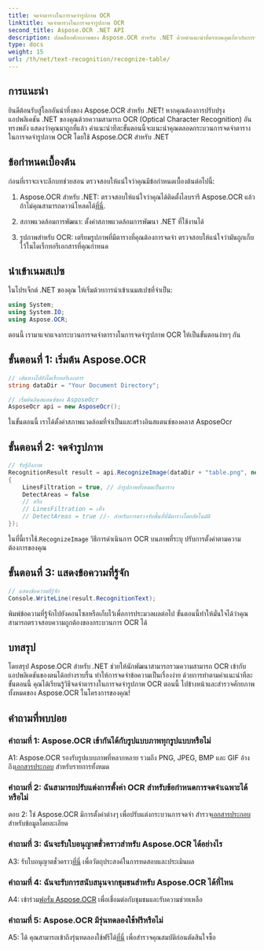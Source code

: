 ```yaml
---
title: จดจำตารางในการจดจำรูปภาพ OCR
linktitle: จดจำตารางในการจดจำรูปภาพ OCR
second_title: Aspose.OCR .NET API
description: ปลดล็อกศักยภาพของ Aspose.OCR สำหรับ .NET ด้วยคำแนะนำที่ครอบคลุมเกี่ยวกับการจดจำตารางในการจดจำรูปภาพ OCR
type: docs
weight: 15
url: /th/net/text-recognition/recognize-table/
---
```

## การแนะนำ

ยินดีต้อนรับสู่โลกอันน่าทึ่งของ Aspose.OCR สำหรับ .NET! หากคุณต้องการปรับปรุงแอปพลิเคชัน .NET ของคุณด้วยความสามารถ OCR (Optical Character Recognition) อันทรงพลัง แสดงว่าคุณมาถูกที่แล้ว คำแนะนำทีละขั้นตอนนี้จะแนะนำคุณตลอดกระบวนการจดจำตารางในการจดจำรูปภาพ OCR โดยใช้ Aspose.OCR สำหรับ .NET

## ข้อกำหนดเบื้องต้น

ก่อนที่เราจะเจาะลึกบทช่วยสอน ตรวจสอบให้แน่ใจว่าคุณมีข้อกำหนดเบื้องต้นต่อไปนี้:

1.  Aspose.OCR สำหรับ .NET: ตรวจสอบให้แน่ใจว่าคุณได้ติดตั้งไลบรารี Aspose.OCR แล้ว ถ้าไม่คุณสามารถดาวน์โหลดได้[ที่นี่](https://releases.aspose.com/ocr/net/).

2. สภาพแวดล้อมการพัฒนา: ตั้งค่าสภาพแวดล้อมการพัฒนา .NET ที่ใช้งานได้

3. รูปภาพสำหรับ OCR: เตรียมรูปภาพที่มีตารางที่คุณต้องการจดจำ ตรวจสอบให้แน่ใจว่ามันถูกเก็บไว้ในไดเร็กทอรีเอกสารที่คุณกำหนด

## นำเข้าเนมสเปซ

ในโปรเจ็กต์ .NET ของคุณ ให้เริ่มด้วยการนำเข้าเนมสเปซที่จำเป็น:

```csharp
using System;
using System.IO;
using Aspose.OCR;
```

ตอนนี้ เรามาแจกแจงกระบวนการจดจำตารางในการจดจำรูปภาพ OCR ให้เป็นขั้นตอนง่ายๆ กัน

## ขั้นตอนที่ 1: เริ่มต้น Aspose.OCR

```csharp
// เส้นทางไปยังไดเร็กทอรีเอกสาร
string dataDir = "Your Document Directory";

// เริ่มต้นอินสแตนซ์ของ AsposeOcr
AsposeOcr api = new AsposeOcr();
```

ในขั้นตอนนี้ เราได้ตั้งค่าสภาพแวดล้อมที่จำเป็นและสร้างอินสแตนซ์ของคลาส AsposeOcr

## ขั้นตอนที่ 2: จดจำรูปภาพ

```csharp
// รับรู้ถึงภาพ
RecognitionResult result = api.RecognizeImage(dataDir + "table.png", new RecognitionSettings
{
    LinesFiltration = true, // ถ้ารูปภาพทั้งหมดเป็นตาราง
    DetectAreas = false
    // หรือ
    // LinesFiltration = เท็จ
    // DetectAreas = true //- สำหรับการตรวจจับพื้นที่ที่มีตารางโดยอัตโนมัติ
});
```

 ในที่นี้เราใช้.`RecognizeImage` วิธีการดำเนินการ OCR บนภาพที่ระบุ ปรับการตั้งค่าตามความต้องการของคุณ

## ขั้นตอนที่ 3: แสดงข้อความที่รู้จัก

```csharp
// แสดงข้อความที่รู้จัก
Console.WriteLine(result.RecognitionText);
```

พิมพ์ข้อความที่รู้จักไปยังคอนโซลหรือเก็บไว้เพื่อการประมวลผลต่อไป ขั้นตอนนี้ทำให้มั่นใจได้ว่าคุณสามารถตรวจสอบความถูกต้องของกระบวนการ OCR ได้

## บทสรุป

โดยสรุป Aspose.OCR สำหรับ .NET ช่วยให้นักพัฒนาสามารถรวมความสามารถ OCR เข้ากับแอปพลิเคชันของตนได้อย่างราบรื่น ทำให้การจดจำข้อความเป็นเรื่องง่าย ด้วยการทำตามคำแนะนำทีละขั้นตอนนี้ คุณได้เรียนรู้วิธีจดจำตารางในการจดจำรูปภาพ OCR ตอนนี้ ไปข้างหน้าและสำรวจศักยภาพทั้งหมดของ Aspose.OCR ในโครงการของคุณ!

## คำถามที่พบบ่อย

### คำถามที่ 1: Aspose.OCR เข้ากันได้กับรูปแบบภาพทุกรูปแบบหรือไม่

 A1: Aspose.OCR รองรับรูปแบบภาพที่หลากหลาย รวมถึง PNG, JPEG, BMP และ GIF อ้างถึง[เอกสารประกอบ](https://reference.aspose.com/ocr/net/) สำหรับรายการทั้งหมด

### คำถามที่ 2: ฉันสามารถปรับแต่งการตั้งค่า OCR สำหรับข้อกำหนดการจดจำเฉพาะได้หรือไม่

 ตอบ 2: ใช่ Aspose.OCR มีการตั้งค่าต่างๆ เพื่อปรับแต่งกระบวนการจดจำ สำรวจ[เอกสารประกอบ](https://reference.aspose.com/ocr/net/) สำหรับข้อมูลโดยละเอียด

### คำถามที่ 3: ฉันจะรับใบอนุญาตชั่วคราวสำหรับ Aspose.OCR ได้อย่างไร

 A3: รับใบอนุญาตชั่วคราว[ที่นี่](https://purchase.aspose.com/temporary-license/) เพื่อวัตถุประสงค์ในการทดสอบและประเมินผล

### คำถามที่ 4: ฉันจะรับการสนับสนุนจากชุมชนสำหรับ Aspose.OCR ได้ที่ไหน

 A4: เข้าร่วม[ฟอรั่ม Aspose.OCR](https://forum.aspose.com/c/ocr/16) เพื่อเชื่อมต่อกับชุมชนและรับความช่วยเหลือ

### คำถามที่ 5: Aspose.OCR มีรุ่นทดลองใช้ฟรีหรือไม่

 A5: ได้ คุณสามารถเข้าถึงรุ่นทดลองใช้ฟรีได้[ที่นี่](https://releases.aspose.com/) เพื่อสำรวจคุณสมบัติก่อนตัดสินใจซื้อ